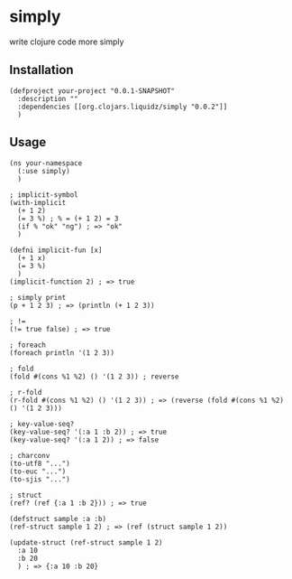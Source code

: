 # simply
write clojure code more simply

## Installation

    (defproject your-project "0.0.1-SNAPSHOT"
	  :description ""
	  :dependencies [[org.clojars.liquidz/simply "0.0.2"]]
	  )

## Usage
    (ns your-namespace
	  (:use simply)
	  )

	; implicit-symbol
	(with-implicit
	  (+ 1 2)
	  (= 3 %) ; % = (+ 1 2) = 3
	  (if % "ok" "ng") ; => "ok"
	  )

	(defni implicit-fun [x]
	  (+ 1 x)
	  (= 3 %)
	  )
	(implicit-function 2) ; => true

	; simply print
	(p + 1 2 3) ; => (println (+ 1 2 3))

	; !=
	(!= true false) ; => true

	; foreach
	(foreach println '(1 2 3))

	; fold
	(fold #(cons %1 %2) () '(1 2 3)) ; reverse

	; r-fold
	(r-fold #(cons %1 %2) () '(1 2 3)) ; => (reverse (fold #(cons %1 %2) () '(1 2 3)))

	; key-value-seq?
	(key-value-seq? '(:a 1 :b 2)) ; => true
	(key-value-seq? '(:a 1 2)) ; => false

	; charconv
	(to-utf8 "...")
	(to-euc "...")
	(to-sjis "...")

	; struct
	(ref? (ref {:a 1 :b 2})) ; => true

	(defstruct sample :a :b)
	(ref-struct sample 1 2) ; => (ref (struct sample 1 2))

	(update-struct (ref-struct sample 1 2)
	  :a 10
	  :b 20
	  ) ; => {:a 10 :b 20}



